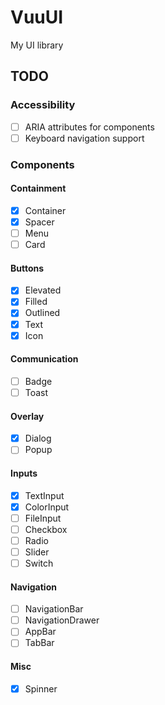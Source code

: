 # VuuUI
My UI library

## TODO

### Accessibility

+ [ ] ARIA attributes for components
+ [ ] Keyboard navigation support

### Components

#### Containment

+ [x] Container
+ [x] Spacer
+ [ ] Menu
+ [ ] Card

#### Buttons

+ [x] Elevated
+ [x] Filled
+ [x] Outlined
+ [x] Text
+ [x] Icon

#### Communication

+ [ ] Badge
+ [ ] Toast

#### Overlay

+ [x] Dialog
+ [ ] Popup

#### Inputs

+ [x] TextInput
+ [x] ColorInput
+ [ ] FileInput
+ [ ] Checkbox
+ [ ] Radio
+ [ ] Slider
+ [ ] Switch

#### Navigation

+ [ ] NavigationBar
+ [ ] NavigationDrawer
+ [ ] AppBar
+ [ ] TabBar

#### Misc

+ [x] Spinner
